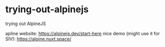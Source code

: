 # trying-out-alpinejs
trying out AlpineJS

apline website: https://alpinejs.dev/start-here
nice demo (might use it for SIV): https://alpine.nuxt.space/
